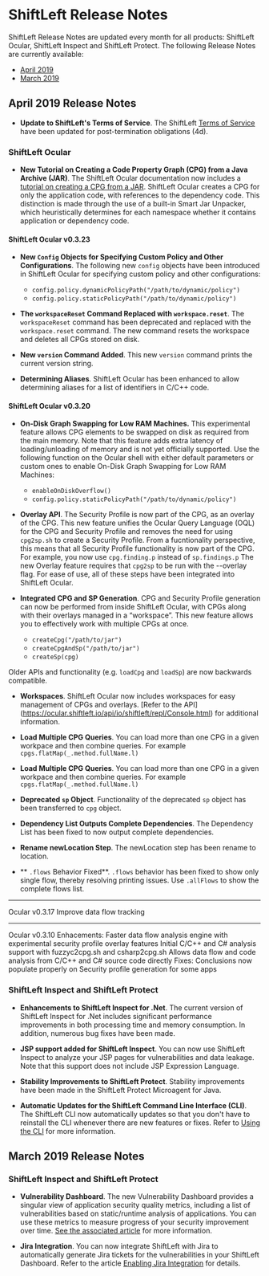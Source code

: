 # ShiftLeft Release Notes

ShiftLeft Release Notes are updated every month for all products: ShiftLeft Ocular, ShiftLeft Inspect and ShiftLeft Protect. The following Release Notes are currently available:

* [April 2019](#april-2019-release-notes)
* [March 2019](#march-2019-release-notes)


## April 2019 Release Notes

* **Update to ShiftLeft's Terms of Service**. The ShiftLeft [Terms of Service](https://www.shiftleft.io/terms/) have been updated for post-termination obligations (4d). 

### ShiftLeft Ocular

* **New Tutorial on Creating a Code Property Graph (CPG) from a Java Archive (JAR)**. The ShiftLeft Ocular documentation now includes a [tutorial on creating a CPG from a JAR](../using-ocular/tutorials/cpgcreate.md). ShiftLeft Ocular creates a CPG for only the application code, with references to the dependency code. This distinction is made through the use of a built-in Smart Jar Unpacker, which heuristically determines for each namespace whether it contains application or dependency code.

#### ShiftLeft Ocular v0.3.23

* **New `Config` Objects for Specifying Custom Policy and Other Configurations**. The following new `config` objects have been introduced in ShiftLeft Ocular for specifying custom policy and other configurations:
  * `config.policy.dynamicPolicyPath("/path/to/dynamic/policy")`
  * `config.policy.staticPolicyPath("/path/to/dynamic/policy")`

* **The `workspaceReset` Command Replaced with `workspace.reset`**. The `workspaceReset` command has been deprecated and replaced with the `workspace.reset` command. The new command resets the workspace and deletes all CPGs stored on disk.

* **New `version` Command Added**. This new `version` command prints the current version string.

* **Determining Aliases**. ShiftLeft Ocular has been enhanced to allow determining aliases for a list of identifiers in C/C++ code.

#### ShiftLeft Ocular v0.3.20

* **On-Disk Graph Swapping for Low RAM Machines.** This experimental feature allows CPG elements to be swapped on disk as required from the main memory. Note that this feature adds extra latency of loading/unloading of memory and is not yet officially supported. Use the following function on the Ocular shell with either default parameters or custom ones to enable On-Disk Graph Swapping for Low RAM Machines: 
  * `enableOnDiskOverflow()`
  * `config.policy.staticPolicyPath("/path/to/dynamic/policy")`

* **Overlay API**. The Security Profile is now part of the CPG, as an overlay of the CPG. This new feature unifies the Ocular Query Language (OQL) for the CPG and Security Profile and removes the need for using `cpg2sp.sh` to create a Security Profile. From a fucntionality perspective, this means that all Security Profile functionality is now part of the CPG. For example, you now use `cpg.finding.p` instead of `sp.findings.p` The new Overlay feature requires that `cpg2sp` to be run with the --overlay flag. For ease of use, all of these steps have been integrated into ShiftLeft Ocular.

* **Integrated CPG and SP Generation**. CPG and Security Profile generation can now be performed from inside ShiftLeft Ocular, with CPGs along with their overlays managed in a “workspace”. This new feature allows you to effectively work with multiple CPGs at once.
  * `createCpg("/path/to/jar")`
  * `createCpgAndSp("/path/to/jar")`
  * `createSp(cpg)`

Older APIs and functionality (e.g. `loadCpg` and `loadSp`) are now backwards compatible.

* **Workspaces**. ShiftLeft Ocular now includes workspaces for easy management of CPGs and overlays. [Refer to the API] (https://ocular.shiftleft.io/api/io/shiftleft/repl/Console.html) for additional information.

* **Load Multiple CPG Queries**. You can load more than one CPG in a given workpace and then combine queries. For example `cpgs.flatMap(_.method.fullName.l)`

* **Load Multiple CPG Queries**. You can load more than one CPG in a given workpace and then combine queries. For example `cpgs.flatMap(_.method.fullName.l)`

* **Deprecated `sp` Object**. Functionality of the deprecated `sp` object has been transferred to `cpg` object.

* **Dependency List Outputs Complete Dependencies**. The Dependency List has been fixed to now output complete dependencies.

* **Rename newLocation Step**. The newLocation step has been rename to location.

* ** `.flows` Behavior Fixed**. `.flows` behavior has been fixed to show only single flow, thereby resolving printing issues. Use `.allFlows` to show the complete flows list.

------------------------------------------------

Ocular v0.3.17
Improve data flow tracking

------------------------------------------------

Ocular v0.3.10
Enhacements:
Faster data flow analysis engine with experimental security profile overlay features
Initial C/C++ and C# analysis support with fuzzyc2cpg.sh and csharp2cpg.sh
Allows data flow and code analysis from C/C++ and C# source code directly
Fixes:
Conclusions now populate properly on Security profile generation for some apps



### ShiftLeft Inspect and ShiftLeft Protect

* **Enhancements to ShiftLeft Inspect for .Net**. The current version of ShiftLeft Inspect for .Net includes significant performance improvements in both processing time and memory consumption. In addition, numerous bug fixes have been made.

* **JSP support added for ShiftLeft Inspect**. You can now use ShiftLeft Inspect to analyze your JSP pages for vulnerabilities and data leakage. Note that this support does not include JSP Expression Language.

* **Stability Improvements to ShiftLeft Protect**. Stability improvements have been made in the ShiftLeft Protect Microagent for Java.

* **Automatic Updates for the ShiftLeft Command Line Interface (CLI)**. The ShiftLeft CLI now automatically updates so that you don't have to reinstall the CLI whenever there are new features or fixes. Refer to [Using the CLI](../using-inspect-protect/using-cli/using-cli.md) for more information.


## March 2019 Release Notes

### ShiftLeft Inspect and ShiftLeft Protect

* **Vulnerability Dashboard**. The new Vulnerability Dashboard provides a singular view of application security quality metrics, including a list of vulnerabilities based on static/runtime analysis of applications. You can use these metrics to measure progress of your security improvement over time. [See the associated article](../using-inspect-protect/using-workflow/vulnerability-dashboard.md) for more information.

* **Jira Integration**. You can now integrate ShiftLeft with Jira to automatically generate Jira tickets for the vulnerabilities in your ShiftLeft Dashboard. Refer to the article [Enabling Jira Integration](../using-inspect-protect/using-workflow/jira-integration.md) for details.
